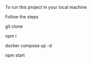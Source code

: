To run this project in your local machine

Follow the steps 

git clone

npm i

docker compose up -d

npm start
